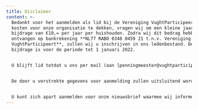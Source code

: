 ```yaml
---
title: Disclaimer
content: >-
  Bedankt voor het aanmelden als lid bij de Vereniging VughtParticipeert. Om de
  kosten voor onze organisatie te dekken, vragen wij om een kleine jaarlijkse
  bijdrage van €10,= per jaar per huishouden. Zodra wij dit bedrag hebben
  ontvangen op bankrekening **NL77 RABO 0348 0459 21 t.n.v. Vereniging
  VughtParticipeert**, zullen wij u inschrijven in ons ledenbestand. Deze
  bijdrage is voor de periode tot 1 januari 2022.


  U blijft lid totdat u ons per mail (aan [penningmeester@vughtparticipeert.nl](ledenadministratie@vughtparticipeert.nl)) heeft geïnformeerd dat u uw lidmaatschap wilt beëindigen. In de maand november van ieder jaar zullen wij uw lidmaatschap verlengen voor nogmaals 1 jaar. 


  De door u verstrekte gegevens voor aanmelding zullen uitsluitend worden gebruikt voor de ledenadministratie, voor uitnodigingen aan ledenvergaderingen en actuele informaties over de vereniging. 


  U kunt zich apart aanmelden voor onze nieuwsbrief waarmee wij informeren over actuele onderwerpen. Bij de ontvangst van iedere nieuwsbrief heeft u de gelegenheid uzelf uit te schrijven uit het mail-bestand. Uw gegevens zullen nooit aan derden worden verstrekt.
---
```

